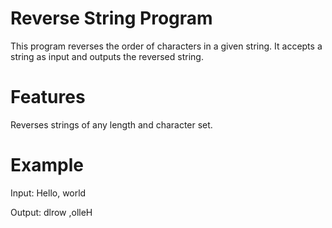 # Reverse String Program

This program reverses the order of characters in a given string. It accepts a string as input and outputs the reversed string.

# Features

Reverses strings of any length and character set.

# Example

Input: Hello, world

Output: dlrow ,olleH

